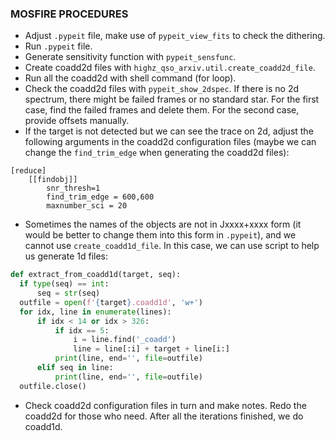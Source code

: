 ### MOSFIRE PROCEDURES

- Adjust `.pypeit` file, make use of `pypeit_view_fits` to check the dithering.
- Run `.pypeit` file.
- Generate sensitivity function with `pypeit_sensfunc`.
- Create coadd2d files with `highz_qso_arxiv.util.create_coadd2d_file`.
- Run all the coadd2d with shell command (for loop).
- Check the coadd2d files with `pypeit_show_2dspec`. If there is no 2d spectrum, there might be failed frames or no standard star. For the first case, find the failed frames and delete them. For the second case, provide offsets manually.
- If the target is not detected but we can see the trace on 2d, adjust the following arguments in the coadd2d configuration files (maybe we can change the `find_trim_edge` when generating the coadd2d files):

```
[reduce] 
    [[findobj]] 
        snr_thresh=1
        find_trim_edge = 600,600
        maxnumber_sci = 20
```

- Sometimes the names of the objects are not in Jxxxx+xxxx form (it would be better to change them into this form in `.pypeit`), and we cannot use `create_coadd1d_file`. In this case, we can use script to help us generate 1d files:

```python
def extract_from_coadd1d(target, seq):
  if type(seq) == int:
      seq = str(seq)
  outfile = open(f'{target}.coadd1d', 'w+')
  for idx, line in enumerate(lines):
      if idx < 14 or idx > 326:
          if idx == 5:
              i = line.find('_coadd')
              line = line[:i] + target + line[i:]
          print(line, end='', file=outfile)
      elif seq in line:
          print(line, end='', file=outfile)
  outfile.close()
```

- Check coadd2d configuration files in turn and make notes. Redo the coadd2d for those who need. After all the iterations finished, we do coadd1d.